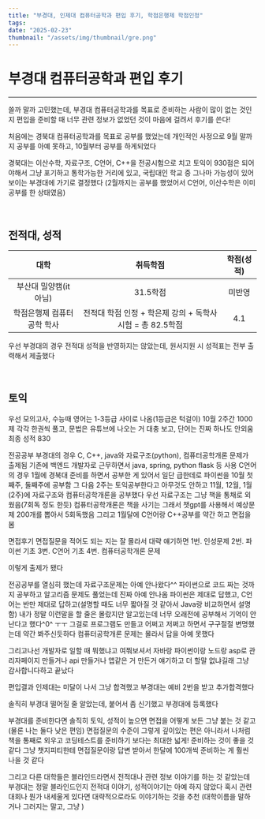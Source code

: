 ```yaml
---
title: "부경대, 인제대 컴퓨터공학과 편입 후기, 학점은행제 학점인정"
tags:
date: "2025-02-23"
thumbnail: "/assets/img/thumbnail/gre.png"
---
```


# **부경대 컴퓨터공학과 편입 후기**
---
쓸까 말까 고민했는데, 부경대 컴퓨터공학과를 목표로 준비하는 사람이 많이 없는 것인지
편입을 준비할 때 너무 관련 정보가 없었던 것이 마음에 걸려서 후기를 쓴다!

처음에는 경북대 컴퓨터공학과를 목표로 공부를 했었는데
개인적인 사정으로 9월 말까지 공부를 아예 못하고, 10월부터 공부를 하게되었다 

경북대는 이산수학, 자료구조, C언어, C++을 전공시험으로 치고 토익이 930점은 되어야해서
그냥 포기하고 통학가능한 거리에 있고, 국립대인 학교 중 그나마 가능성이 있어보이는 부경대에 가기로 결정했다
(2월까지는 공부를 했었어서 C언어, 이산수학은 이미 공부를 한 상태였음)

<br>

## **전적대, 성적**

|대학|취득학점|학점(성적)|
|:---:|:---:|:---:|
|부산대 밀양캠(it 아님)|31.5학점|미반영|
|학점은행제 컴퓨터공학 학사|전적대 학점 인정 + 학은제 강의 + 독학사 시험 = 총 82.5학점|4.1|

우선 부경대의 경우 전적대 성적을 반영하지는 않았는데, 원서지원 시 성적표는 전부 출력해서 제출했다


<br>

## **토익**
우선 모의고사, 수능때 영어는 1-3등급 사이로 나옴(1등급은 턱걸이)
10월 2주간 1000제 각각 한권씩 풀고, 문법은 유튜브에 나오는 거 대충 보고,
단어는 진짜 하나도 안외움
최종 성적 830

전공공부
부경대의 경우 C, C++, java와 자료구조(python), 컴퓨터공학개론 문제가 출제됨
기존에 백엔드 개발자로 근무하면서 java, spring, python flask 등 사용
C언어의 경우 1월에 경북대 준비를 하면서 공부한 게 있어서
일단 급한데로 파이썬을 10월 첫째주, 둘째주에 공부함
그 다음 2주는 토익공부한다고 아무것도 안하고
11월, 12월, 1월(2주)에 자료구조와 컴퓨터공학개론을 공부했다
우선 자료구조는 그냥 책을 통채로 외웠음(7회독 정도 한듯)
컴퓨터공학개론은 책을 사기는 그래서 챗gpt를 사용해서 예상문제 200개를 뽑아서 5회독했음
그리고 1월달에 C언어랑 C++공부를 약간 하고 면접을 봄

면접후기
면접질문을 적어도 되는 지는 잘 몰라서 대략 얘기하면
1번. 인성문제
2번. 파이썬 기초
3번. C언어 기초
4번. 컴퓨터공학개론 문제

이렇게 출제가 됐다

전공공부를 열심히 했는데 자료구조문제는 아예 안나왔다^^
파이썬으로 코드 짜는 것까지 공부하고 알고리즘 문제도 풀었는데
진짜 아예 안나옴
파이썬은 제대로 답했고, 
C언어는 반만 제대로 답하고(설명할 때도 너무 짧아질 것 같아서 Java랑 비교하면서 설명함) 
내가 정말 이런말을 할 줄은 몰랐지만
알고있는데 너무 오래전에 공부해서 기억이 안난다고 했다^0^ ㅜㅜ
그걸로 프로그램도 만들고 어쩌고 저쩌고 하면서 구구절절 변명했는데 약간 봐주신듯하다
컴퓨터공학개론 문제는 몰라서 답을 아예 못했다

그리고나선 개발자로 일할 때 뭐했냐고 여쭤보셔서
자바랑 파이썬이랑 노드랑 asp로 관리자페이지 만들거나 api 만들거나
앱같은 거 만든거 얘기하고 더 할말 없냐길래 그냥 감사합니다하고 끝났다



편입결과
인제대는 미달이 나서 그냥 합격했고
부경대는 예비 2번을 받고 추가합격했다

솔직히 부경대 떨어질 줄 알았는데, 붙어서 좀 신기했고 부경대에 등록했다



부경대를 준비한다면 솔직히 토익, 성적이 높으면 면접을 어떻게 보든 그냥 붙는 것 같고
(물론 나는 둘다 낮은 편임)
면접질문의 수준이 그렇게 깊이있는 편은 아니라서
나처럼 책을 통째로 외우고 코딩테스트를 준비하기 보다는 
최대한 넓게! 준비하는 것이 좋을 것 같다
그냥 챗지피티한테 면접질문이랑 답변 받아서 한달에 100개씩 준비하는 게 훨씬 나을 것 같다

그리고 다른 대학들은 블라인드라면서 전적대나 관련 정보 이야기를 하는 것 같았는데
부경대는 정말 블라인드인지 전적대 이야기, 성적이야기는 아예 하지 않았다
혹시 관련 대회나 뭔가 내세울게 있다면 대략적으로라도 이야기하는 것을 추천
(대학이름을 말하거나 그러지는 말고, 그냥 )

